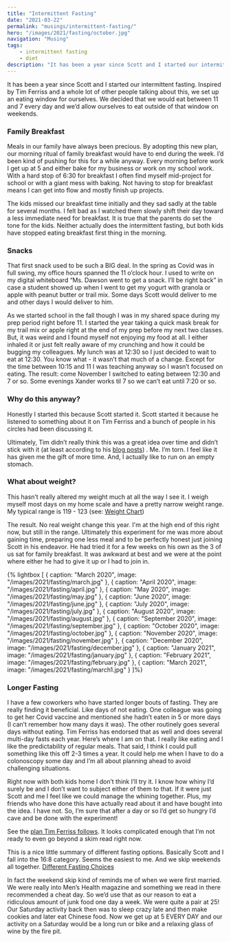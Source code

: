 ```yaml
---
title: "Intermittent Fasting"
date: "2021-03-22"
permalink: "musings/intermittent-fasting/"
hero: "/images/2021/fasting/october.jpg"
navigation: "Musing"
tags:
    - intermittent fasting
    - diet
description: "It has been a year since Scott and I started our intermittent fasting. Inspired by Tim Ferriss and a whole lot of other people talking about this, we set up an eating window for ourselves."
---
```


It has been a year since Scott and I started our intermittent fasting. Inspired by Tim Ferriss and a whole lot of other people talking about this, we set up an eating window for ourselves. We decided that we would eat between 11 and 7 every day and we’d allow ourselves to eat outside of that window on weekends.

### Family Breakfast

Meals in our family have always been precious. By adopting this new plan, our morning ritual of family breakfast would have to end during the week. I’d been kind of pushing for this for a while anyway. Every morning before work I get up at 5 and either bake for my business or work on my school work. With a hard stop of 6:30 for breakfast I often find myself mid-project for school or with a giant mess with baking. Not having to stop for breakfast means I can get into flow and mostly finish up projects. 

The kids missed our breakfast time initially and they sad sadly at the table for several months. I felt bad as I watched them slowly shift their day toward a less immediate need for breakfast. It is true that the parents do set the tone for the kids. Neither actually does the intermittent fasting, but both kids have stopped eating breakfast first thing in the morning.

### Snacks

That first snack used to be such a BIG deal. In the spring as Covid was in full swing, my office hours spanned the 11 o’clock hour. I used to write on my digital whiteboard “Ms. Dawson went to get a snack. I’ll be right back” in case a student showed up when I went to get my yogurt with granola or apple with peanut butter or trail mix. Some days Scott would deliver to me and other days I would deliver to him. 

As we started school in the fall though I was in my shared space during my prep period right before 11.  I started the year taking a quick mask break for my trail mix or apple right at the end of my prep before my next two classes. But, it was weird and I found myself not enjoying my food at all. I either inhaled it or just felt really aware of my crunching and how it could be bugging my colleagues. My lunch was at 12:30 so I just decided to wait to eat at 12:30. You know what - it wasn’t that much of a change. Except for the time between 10:15 and 11 I was teaching anyway so I wasn’t focused on eating. The result: come November I switched to eating between 12:30 and 7 or so. Some evenings Xander works til 7 so we can’t eat until 7:20 or so. 

### Why do this anyway?

Honestly I started this because Scott started it. Scott started it because he listened to something about it on Tim Ferriss and a bunch of people in his circles had been discussing it. 

Ultimately, Tim didn’t really think this was a great idea over time and didn’t stick with it (at least according to his [blog posts](https://tim.blog/2008/03/02/postponing-death-caloric-restriction-vs-intermittent-fasting-part-1/)) . Me. I’m torn. I feel like it has given me the gift of more time. And, I actually like to run on an empty stomach.

### What about weight?

This hasn’t really altered my weight much at all the way I see it. I weigh myself most days on my home scale and have a pretty narrow weight range. My typical range is 119 - 123 (see: [Weight Chart](/static/pdf/intermittent_fasting_weight_chart.pdf)) 

The result. No real weight change this year. I'm at the high end of this right now, but still in the range. Ultimately this experiment for me was more about gaining time, preparing one less meal and to be perfectly honest just joining Scott in his endeavor. He had tried it for a few weeks on his own as the 3 of us sat for family breakfast. It was awkward at best and we were at the point where either he had to give it up or I had to join in.

{% lightbox [
    { caption: "March 2020", image: "/images/2021/fasting/march.jpg" },
    { caption: "April 2020", image: "/images/2021/fasting/april.jpg" },
    { caption: "May 2020", image: "/images/2021/fasting/may.jpg" },
    { caption: "June 2020", image: "/images/2021/fasting/june.jpg" },
    { caption: "July 2020", image: "/images/2021/fasting/july.jpg" },
    { caption: "August 2020", image: "/images/2021/fasting/august.jpg" },
    { caption: "September 2020", image: "/images/2021/fasting/september.jpg" },
    { caption: "October 2020", image: "/images/2021/fasting/october.jpg" },
    { caption: "November 2020", image: "/images/2021/fasting/november.jpg" },
    { caption: "December 2020", image: "/images/2021/fasting/december.jpg" },
    { caption: "January 2021", image: "/images/2021/fasting/january.jpg" },
    { caption: "February 2021", image: "/images/2021/fasting/february.jpg" },
    { caption: "March 2021", image: "/images/2021/fasting/march1.jpg" }
]%}

### Longer Fasting

I have a few coworkers who have started longer bouts of fasting. They are really finding it beneficial. Like days of not eating. One colleague was going to get her Covid vaccine and mentioned she hadn’t eaten in 5 or more days (I can’t remember how many days it was). The other routinely goes several days without eating. Tim Ferriss has endorsed that as well and does several multi-day fasts each year. Here’s where I am on that. I really like eating and I like the predictability of regular meals. That said, I think I could pull something like this off 2-3 times a year. It could help me when I have to do a colonoscopy some day and I’m all about planning ahead to avoid challenging situations. 

Right now with both kids home I don’t think I’ll try it. I know how whiny I’d surely be and I don’t want to subject either of them to that. If it were just Scott and me I feel like we could manage the whining together. Plus, my friends who have done this have actually read about it and have bought into the idea. I have not. So, I’m sure that after a day or so I’d get so hungry I’d cave and be done with the experiment!

See the [plan Tim Ferriss follows](https://www.eatmovehack.com/tim-ferriss-3-day-fast-protocol-details-get-ketosis-quicker-easier/). It looks complicated enough that I’m not ready to even go beyond a skim read right now.

This is a nice little summary of different fasting options. Basically Scott and I fall into the 16:8 category. Seems the easiest to me. And we skip weekends all together. [Different Fasting Choices](https://www.healthline.com/nutrition/6-ways-to-do-intermittent-fasting#TOC_TITLE_HDR_7)

In fact the weekend skip kind of reminds me of when we were first married. We were really into Men’s Health magazine and something we read in there recommended a cheat day. So we’d use that as our reason to eat a ridiculous amount of junk food one day a week. We were quite a pair at 25! Our Saturday activity back then was to sleep crazy late and then make cookies and later eat Chinese food. Now we get up at 5 EVERY DAY and our activity on a Saturday would be a long run or bike and a relaxing glass of wine by the fire pit.

